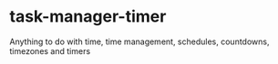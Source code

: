 # task-manager-timer
Anything to do with time, time management, schedules, countdowns, timezones and timers
